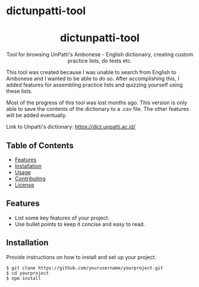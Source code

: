 # dictunpatti-tool

<h1 align="center">dictunpatti-tool</h1>

<p align="center">
Tool for browsing UnPatti's Ambonese - English dictionairy, creating custom practice lists, do tests etc.

This tool was created because I was unable to search from English to Ambonese and I wanted to be able to do so. After accomplishing this, I added features for assembling practice lists and quizzing yourself using these lists.

Most of the progress of this tool was lost months ago. This version is only able to save the contents of the dictionary to a .csv file. The other features will be added eventually.

Link to Unpatti's dictionary: https://dict.unpatti.ac.id/

</p>

## Table of Contents
- [Features](#features)
- [Installation](#installation)
- [Usage](#usage)
- [Contributing](#contributing)
- [License](#license)

## Features

- List some key features of your project.
- Use bullet points to keep it concise and easy to read.

## Installation

Provide instructions on how to install and set up your project.

```shell
$ git clone https://github.com/yourusername/yourproject.git
$ cd yourproject
$ npm install